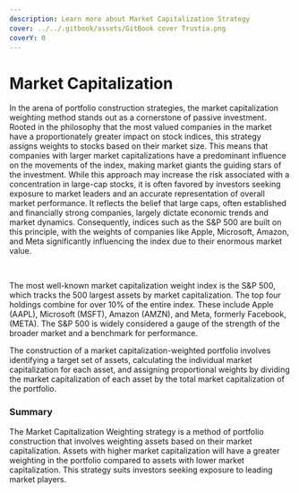 ```yaml
---
description: Learn more about Market Capitalization Strategy
cover: ../../.gitbook/assets/GitBook cover Trustia.png
coverY: 0
---
```


# Market Capitalization

In the arena of portfolio construction strategies, the market capitalization weighting method stands out as a cornerstone of passive investment. Rooted in the philosophy that the most valued companies in the market have a proportionately greater impact on stock indices, this strategy assigns weights to stocks based on their market size. This means that companies with larger market capitalizations have a predominant influence on the movements of the index, making market giants the guiding stars of the investment. While this approach may increase the risk associated with a concentration in large-cap stocks, it is often favored by investors seeking exposure to market leaders and an accurate representation of overall market performance. It reflects the belief that large caps, often established and financially strong companies, largely dictate economic trends and market dynamics. Consequently, indices such as the S\&P 500 are built on this principle, with the weights of companies like Apple, Microsoft, Amazon, and Meta significantly influencing the index due to their enormous market value.

<figure><img src="../../.gitbook/assets/Capture d’écran 2023-11-09 à 14.20.37.png" alt=""><figcaption></figcaption></figure>

The most well-known market capitalization weight index is the S\&P 500, which tracks the 500 largest assets by market capitalization. The top four holdings combine for over 10% of the entire index. These include Apple (AAPL), Microsoft (MSFT), Amazon (AMZN), and Meta, formerly Facebook, (META). The S\&P 500 is widely considered a gauge of the strength of the broader market and a benchmark for performance.

The construction of a market capitalization-weighted portfolio involves identifying a target set of assets, calculating the individual market capitalization for each asset, and assigning proportional weights by dividing the market capitalization of each asset by the total market capitalization of the portfolio.

### **Summary**&#x20;

The Market Capitalization Weighting strategy is a method of portfolio construction that involves weighting assets based on their market capitalization. Assets with higher market capitalization will have a greater weighting in the portfolio compared to assets with lower market capitalization. This strategy suits investors seeking exposure to leading market players.

<figure><img src="../../.gitbook/assets/Capture d’écran 2023-11-04 à 16.02.37.png" alt=""><figcaption></figcaption></figure>
